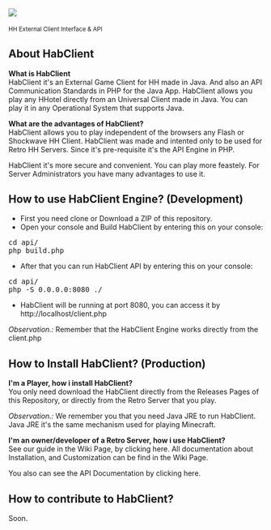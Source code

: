 <sub>![](http://imgur.com/yWgYZ8n.gif)</sub>
------------------------------------------
<sup>HH External Client Interface & API</sup>

<h2>About HabClient</h2>

<b>What is HabClient</b><br/>
HabClient it's an External Game Client for HH made in Java. And also an API Communication Standards in PHP for the Java App. HabClient allows you play any HHotel directly from an Universal Client made in Java. You can play it in any Operational System that supports Java. 

<b>What are the advantages of HabClient?</b><br/>
HabClient allows you to play independent of the browsers any Flash or Shockwave HH Client. HabClient was made and intented only to be used for Retro HH Servers. Since it's pre-requisite it's the API Engine in PHP.

HabClient it's more secure and convenient. You can play more feastely. For Server Administrators you have many advantages to use it.

<h2>How to use HabClient Engine? (Development)</h2>

* First you need clone or Download a ZIP of this repository.
* Open your console and Build HabClient by entering this on your console:

<pre>
cd api/
php build.php
</pre>

* After that you can run HabClient API by entering this on your console:

<pre>
cd api/
php -S 0.0.0.0:8080 ./
</pre>

* HabClient will be running at port 8080, you can access it by http://localhost/client.php

_Observation.:_ Remember that the HabClient Engine works directly from the client.php

<h2>How to Install HabClient? (Production)</h2>

<b>I'm a Player, how i install HabClient?</b><br/>
You only need download the HabClient directly from the Releases Pages of this Repository, or directly from the Retro Server that you play. 

_Observation.:_ We remember you that you need Java JRE to run HabClient. Java JRE it's the same mechanism used for playing Minecraft.

<b>I'm an owner/developer of a Retro Server, how i use HabClient?</b><br/>
See our guide in the Wiki Page, by clicking here. All documentation about Installation, and Customization can be find in the Wiki Page.

You also can see the API Documentation by clicking here.

<h2>How to contribute to HabClient?</h2>
Soon.
